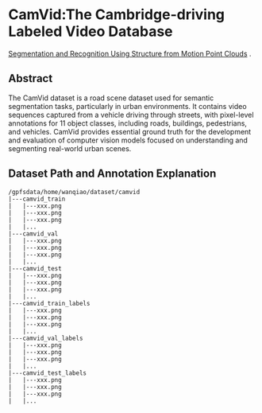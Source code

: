 # CamVid:The Cambridge-driving Labeled Video Database
[Segmentation and Recognition Using Structure from Motion Point Clouds](https://link.springer.com/chapter/10.1007/978-3-540-88682-2_5) .  
 
## Abstract
The CamVid dataset is a road scene dataset used for semantic segmentation tasks, particularly in urban environments. It contains video sequences captured from a vehicle driving through streets, with pixel-level annotations for 11 object classes, including roads, buildings, pedestrians, and vehicles. CamVid provides essential ground truth for the development and evaluation of computer vision models focused on understanding and segmenting real-world urban scenes.  

## Dataset Path and Annotation Explanation 
```
/gpfsdata/home/wanqiao/dataset/camvid
|---camvid_train  
|   |---xxx.png  
|   |---xxx.png  
|   |---xxx.png  
|   |...  
|---camvid_val  
|   |---xxx.png  
|   |---xxx.png  
|   |---xxx.png  
|   |...  
|---camvid_test  
|   |---xxx.png
|   |---xxx.png
|   |---xxx.png
|   |...
|---camvid_train_labels
|   |---xxx.png
|   |---xxx.png
|   |---xxx.png
|   |...
|---camvid_val_labels
|   |---xxx.png
|   |---xxx.png
|   |---xxx.png
|   |...
|---camvid_test_labels
|   |---xxx.png
|   |---xxx.png
|   |---xxx.png
|   |...   
```    
